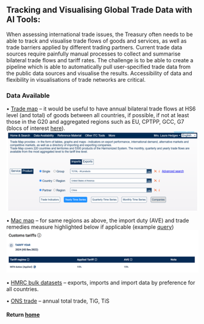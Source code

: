 ## Tracking and Visualising Global Trade Data with AI Tools:
When assessing international trade issues, the Treasury often needs to be able to track and visualise trade flows of goods and services, as well as trade barriers applied by different trading partners.
Current trade data sources require painfully manual processes to collect and summarise bilateral trade flows and tariff rates. 
The challenge is to be able to create a pipeline which is able to automatically pull user-specified trade data from the public data sources and visualise the results. 
Accessibility of data and flexibility in visualisations of trade networks are critical.

### Data Available


•	[Trade map](https://www.trademap.org/Index.aspx) – it would be useful to have annual bilateral trade flows at HS6 level (and total) of goods between all countries, if possible, if not at least those in the G20 and aggregated regions such as EU, CPTPP, GCC, G7 (blocs of interest [here](https://www.gov.uk/guidance/uk-trade-agreements-in-effect)). 
![Example query](images/trade/trademap_query.png)

•	[Mac map](https://www.macmap.org/) – for same regions as above, the import duty (AVE) and trade remedies measure highlighted below if applicable (example [query](https://www.macmap.org/en//query/results?reporter=156&partner=842&product=870321&level=6))
![Example query](images/trade/macmap_query.png)

•	[HMRC bulk datasets](https://www.uktradeinfo.com/trade-data/latest-bulk-datasets/) – exports, imports and import data by preference for all countries.

•	[ONS trade](https://www.ons.gov.uk/economy/nationalaccounts/balanceofpayments/datasets/uktotaltradeallcountriesseasonallyadjusted) – annual total trade, TiG, TiS


#### Return [home](index.md)
